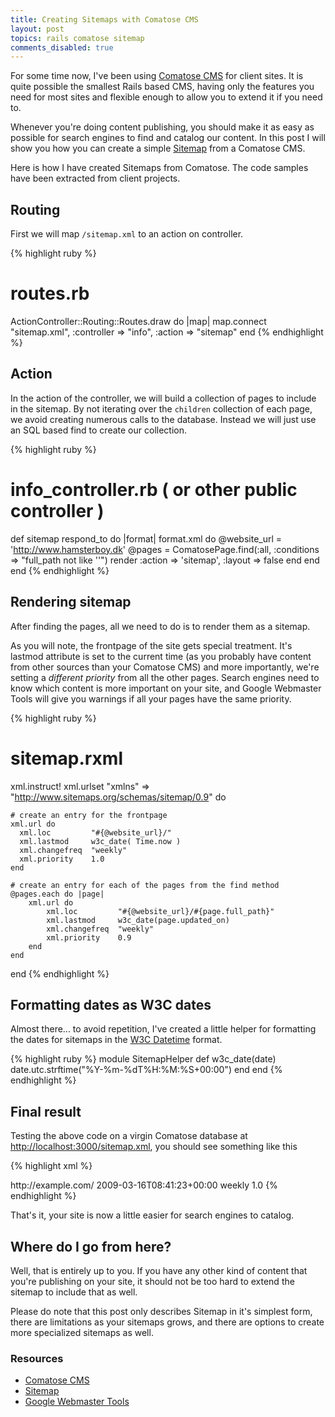 ```yaml
---
title: Creating Sitemaps with Comatose CMS
layout: post
topics: rails comatose sitemap
comments_disabled: true
---
```


For some time now, I've been using [Comatose CMS](http://github.com/darthapo/comatose/tree/master) for client sites. It is quite possible the smallest Rails based CMS, having only the features you need for most sites and flexible enough to allow you to extend it if you need to. 

Whenever you're doing content publishing, you should make it as easy as possible for search engines to find and catalog our content. In this post I will show you how you can create a simple [Sitemap](http://www.sitemaps.org) from a Comatose CMS.

Here is how I have created Sitemaps from Comatose. The code samples have been extracted from client projects.

## Routing

First we will map `/sitemap.xml` to an action on controller.

{% highlight ruby %}
# routes.rb
ActionController::Routing::Routes.draw do |map|
 	map.connect "sitemap.xml", :controller => "info", :action => "sitemap"
end
{% endhighlight %}

## Action

In the action of the controller, we will build a collection of pages to include in the sitemap. By not iterating over the `children` collection of each page, we avoid creating numerous calls to the database. Instead we will just use an SQL based find to create our collection.

{% highlight ruby %}
# info_controller.rb ( or other public controller )
def sitemap
	respond_to do |format|
   format.xml do
			@website_url = 'http://www.hamsterboy.dk'
			@pages = ComatosePage.find(:all, :conditions => "full_path not like ''")
			render :action => 'sitemap', :layout => false
		end
	end
end
{% endhighlight %}

## Rendering sitemap

After finding the pages, all we need to do is to render them as a sitemap.

As you will note, the frontpage of the site gets special treatment. It's lastmod attribute is set to the current time (as you probably have content from other sources than your Comatose CMS) and more importantly, we're setting a *different priority* from all the other pages. Search engines need to know which content is more important on your site, and Google Webmaster Tools will give you warnings if all your pages have the same priority.

{% highlight ruby %}
# sitemap.rxml
xml.instruct! 
xml.urlset "xmlns" => "http://www.sitemaps.org/schemas/sitemap/0.9" do

	# create an entry for the frontpage
	xml.url do
	  xml.loc         "#{@website_url}/"
	  xml.lastmod     w3c_date( Time.now )
	  xml.changefreq  "weekly"
	  xml.priority    1.0
	end

	# create an entry for each of the pages from the find method
 	@pages.each do |page|
		xml.url do
			xml.loc         "#{@website_url}/#{page.full_path}"
			xml.lastmod     w3c_date(page.updated_on)
			xml.changefreq  "weekly"
			xml.priority    0.9
		end
	end
end
{% endhighlight %}

## Formatting dates as W3C dates

Almost there... to avoid repetition, I've created a little helper for formatting the dates for sitemaps in the [W3C Datetime](http://www.w3.org/TR/NOTE-datetime) format.

{% highlight ruby %}
module SitemapHelper
	def w3c_date(date)
		date.utc.strftime("%Y-%m-%dT%H:%M:%S+00:00")
	end
end
{% endhighlight %}

## Final result

Testing the above code on a virgin Comatose database at <http://localhost:3000/sitemap.xml>, you should see something like this

{% highlight xml %}
<?xml version="1.0" encoding="UTF-8"?>
<urlset xmlns="http://www.sitemaps.org/schemas/sitemap/0.9">
  <url>
    <loc>http://example.com/</loc>
    <lastmod>2009-03-16T08:41:23+00:00</lastmod>
    <changefreq>weekly</changefreq>
    <priority>1.0</priority>
  </url>
</urlset>
{% endhighlight %}

That's it, your site is now a little easier for search engines to catalog.

## Where do I go from here?

Well, that is entirely up to you. If you have any other kind of content that you're publishing on your site, it should not be too hard to extend the sitemap to include that as well. 

Please do note that this post only describes Sitemap in it's simplest form, there are limitations as your sitemaps grows, and there are options to create more specialized sitemaps as well.

### Resources

* [Comatose CMS](http://github.com/darthapo/comatose/tree/master)
* [Sitemap](http://www.sitemaps.org/)
* [Google Webmaster Tools](http://www.google.com/webmasters/tools/)